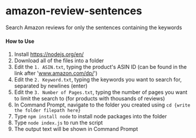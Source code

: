 # amazon-review-sentences
Search Amazon reviews for only the sentences containing the keywords


#### How to Use
1. Install https://nodejs.org/en/
2. Download all of the files into a folder
3. Edit the `1. ASIN.txt`, typing the product's ASIN ID (can be found in the link after 'www.amazon.com/dp/')
4. Edit the `2. Keyword.txt`, typing the keywords you want to search for, separated by newlines (enter)
5. Edit the `3. Number of Pages.txt`, typing the number of pages you want to limit the search to (for products with thousands of reviews)
6. In Command Prompt, navigate to the folder you created using `cd {write the folder filepath here}`
7. Type `npm install node` to install node packages into the folder
8. Type `node index.js` to run the script
9. The output text will be shown in Command Prompt
